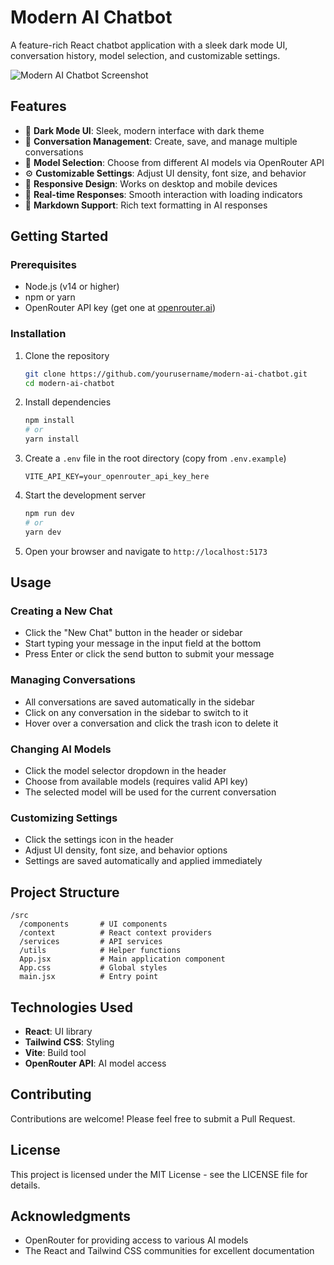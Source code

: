 # Modern AI Chatbot

A feature-rich React chatbot application with a sleek dark mode UI, conversation history, model selection, and customizable settings.

![Modern AI Chatbot Screenshot](https://via.placeholder.com/800x450/1a202c/3b82f6?text=Modern+AI+Chatbot)

## Features

- 🌙 **Dark Mode UI**: Sleek, modern interface with dark theme
- 💬 **Conversation Management**: Create, save, and manage multiple conversations
- 🤖 **Model Selection**: Choose from different AI models via OpenRouter API
- ⚙️ **Customizable Settings**: Adjust UI density, font size, and behavior
- 📱 **Responsive Design**: Works on desktop and mobile devices
- 🔄 **Real-time Responses**: Smooth interaction with loading indicators
- 📝 **Markdown Support**: Rich text formatting in AI responses

## Getting Started

### Prerequisites

- Node.js (v14 or higher)
- npm or yarn
- OpenRouter API key (get one at [openrouter.ai](https://openrouter.ai/keys))

### Installation

1. Clone the repository
   ```bash
   git clone https://github.com/yourusername/modern-ai-chatbot.git
   cd modern-ai-chatbot
   ```

2. Install dependencies
   ```bash
   npm install
   # or
   yarn install
   ```

3. Create a `.env` file in the root directory (copy from `.env.example`)
   ```
   VITE_API_KEY=your_openrouter_api_key_here
   ```

4. Start the development server
   ```bash
   npm run dev
   # or
   yarn dev
   ```

5. Open your browser and navigate to `http://localhost:5173`

## Usage

### Creating a New Chat

- Click the "New Chat" button in the header or sidebar
- Start typing your message in the input field at the bottom
- Press Enter or click the send button to submit your message

### Managing Conversations

- All conversations are saved automatically in the sidebar
- Click on any conversation in the sidebar to switch to it
- Hover over a conversation and click the trash icon to delete it

### Changing AI Models

- Click the model selector dropdown in the header
- Choose from available models (requires valid API key)
- The selected model will be used for the current conversation

### Customizing Settings

- Click the settings icon in the header
- Adjust UI density, font size, and behavior options
- Settings are saved automatically and applied immediately

## Project Structure

```
/src
  /components       # UI components
  /context          # React context providers
  /services         # API services
  /utils            # Helper functions
  App.jsx           # Main application component
  App.css           # Global styles
  main.jsx          # Entry point
```

## Technologies Used

- **React**: UI library
- **Tailwind CSS**: Styling
- **Vite**: Build tool
- **OpenRouter API**: AI model access

## Contributing

Contributions are welcome! Please feel free to submit a Pull Request.

## License

This project is licensed under the MIT License - see the LICENSE file for details.

## Acknowledgments

- OpenRouter for providing access to various AI models
- The React and Tailwind CSS communities for excellent documentation
